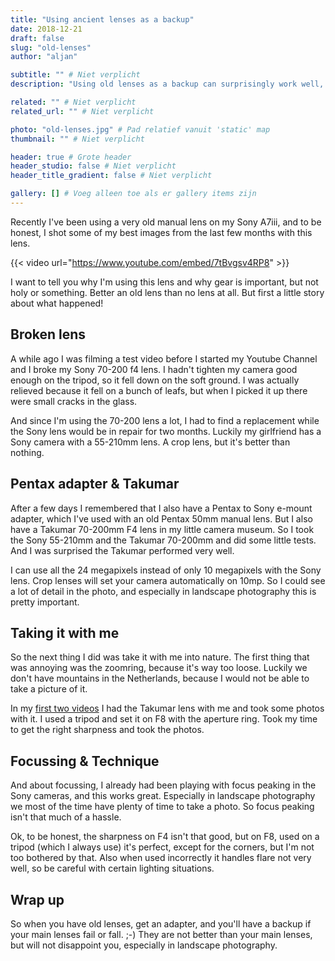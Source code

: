 ```yaml
---
title: "Using ancient lenses as a backup"
date: 2018-12-21
draft: false
slug: "old-lenses"
author: "aljan"

subtitle: "" # Niet verplicht
description: "Using old lenses as a backup can surprisingly work well, even in landscape photography. They’re not a replacement for your main lenses but won’t disappoint in case of failure." # Niet verplicht

related: "" # Niet verplicht
related_url: "" # Niet verplicht

photo: "old-lenses.jpg" # Pad relatief vanuit 'static' map
thumbnail: "" # Niet verplicht

header: true # Grote header
header_studio: false # Niet verplicht
header_title_gradient: false # Niet verplicht

gallery: [] # Voeg alleen toe als er gallery items zijn
---
```


Recently I've been using a very old manual lens on my Sony A7iii, and to be honest, I shot some of my best images from the last few months with this lens.

{{< video url="https://www.youtube.com/embed/7tBvgsv4RP8" >}}

I want to tell you why I'm using this lens and why gear is important, but not holy or something. Better an old lens than no lens at all. But first a little story about what happened!

## Broken lens

A while ago I was filming a test video before I started my Youtube Channel and I broke my Sony 70-200 f4 lens. I hadn't tighten my camera good enough on the tripod, so it fell down on the soft ground. I was actually relieved because it fell on a bunch of leafs, but when I picked it up there were small cracks in the glass.

And since I'm using the 70-200 lens a lot, I had to find a replacement while the Sony lens would be in repair for two months. Luckily my girlfriend has a Sony camera with a 55-210mm lens. A crop lens, but it's better than nothing.

## Pentax adapter & Takumar

After a few days I remembered that I also have a Pentax to Sony e-mount adapter, which I've used with an old Pentax 50mm manual lens. But I also have a Takumar 70-200mm F4 lens in my little camera museum. So I took the Sony 55-210mm and the Takumar 70-200mm and did some little tests. And I was surprised the Takumar performed very well.

I can use all the 24 megapixels instead of only 10 megapixels with the Sony lens. Crop lenses will set your camera automatically on 10mp. So I could see a lot of detail in the photo, and especially in landscape photography this is pretty important.

## Taking it with me

So the next thing I did was take it with me into nature. The first thing that was annoying was the zoomring, because it's way too loose. Luckily we don't have mountains in the Netherlands, because I would not be able to take a picture of it.

In my [first two videos](https://www.youtube.com/channel/UCwrT63nbIvFbh2PSV8IkcPQ) I had the Takumar lens with me and took some photos with it. I used a tripod and set it on F8 with the aperture ring. Took my time to get the right sharpness and took the photos.

## Focussing & Technique

And about focussing, I already had been playing with focus peaking in the Sony cameras, and this works great. Especially in landscape photography we most of the time have plenty of time to take a photo. So focus peaking isn't that much of a hassle.

Ok, to be honest, the sharpness on F4 isn't that good, but on F8, used on a tripod (which I always use) it's perfect, except for the corners, but I'm not too bothered by that. Also when used incorrectly it handles flare not very well, so be careful with certain lighting situations.

## Wrap up

So when you have old lenses, get an adapter, and you'll have a backup if your main lenses fail or fall. ;-) They are not better than your main lenses, but will not disappoint you, especially in landscape photography.
